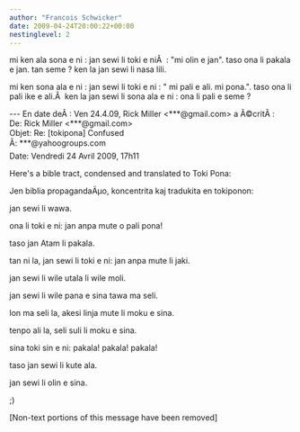 ```yaml
---
author: "Francois Schwicker"
date: 2009-04-24T20:00:22+00:00
nestinglevel: 2
---
```

mi ken ala sona e ni : jan sewi li toki e niÂ  : "mi olin e jan". taso ona li pakala e jan. tan seme ? ken la jan sewi li nasa lili.  
  
mi ken sona ala e ni : jan sewi li toki e ni : " mi pali e ali. mi pona.". taso ona li pali ike e ali.Â  ken la jan sewi li sona ala e ni : ona li pali e seme ?  
  
\--- En date deÂ : Ven 24.4.09, Rick Miller <\*\*\*@gmail.com> a Ã©critÂ :  
De: Rick Miller <\*\*\*@gmail.com>  
Objet: Re: \[tokipona\] Confused  
Ã: \*\*\*@yahoogroups.com  
Date: Vendredi 24 Avril 2009, 17h11  
  
  
  
  
  
  
  
  
  
  
  
  
  
  
  
  
  
Here's a bible tract, condensed and translated to Toki Pona:  
  
Jen biblia propagandaÄµo, koncentrita kaj tradukita en tokiponon:  
  
  
  
jan sewi li wawa.  
  
ona li toki e ni: jan anpa mute o pali pona!  
  
taso jan Atam li pakala.  
  
  
  
tan ni la, jan sewi li toki e ni: jan anpa mute li jaki.  
  
jan sewi li wile utala li wile moli.  
  
jan sewi li wile pana e sina tawa ma seli.  
  
lon ma seli la, akesi linja mute li moku e sina.  
  
tenpo ali la, seli suli li moku e sina.  
  
sina toki sin e ni: pakala! pakala! pakala!  
  
taso jan sewi li kute ala.  
  
  
  
jan sewi li olin e sina.  
  
  
  
;)  
  
  
  
  
  
  
  
  
  
  
  
  
  
  
  
  
  
  
  
  
  
  
  
  
  
  
  
  
  
\[Non-text portions of this message have been removed\]
